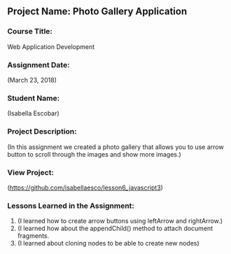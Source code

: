 ## Project Name:  Photo Gallery Application

### Course Title:
Web Application Development

### Assignment Date:  
(March 23, 2018)

### Student Name:  
(Isabella Escobar)

### Project Description:
(In this assignment we created a photo gallery that allows you to use arrow button to scroll through the images and show more images.)

### View Project:
(https://github.com/isabellaesco/lesson6_javascript3)


### Lessons Learned in the Assignment:
1. (I learned how to create arrow buttons using leftArrow and rightArrow.)
2. (I learned how about the appendChild() method to attach document fragments.
3. (I learned about cloning nodes to be able to create new nodes)
